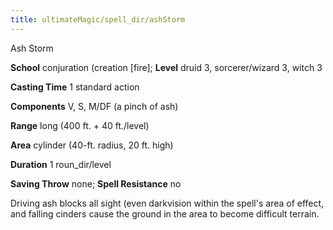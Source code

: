 ```yaml
---
title: ultimateMagic/spell_dir/ashStorm
---
```

Ash Storm

**School** conjuration (creation [fire]; **Level** druid 3, sorcerer/wizard 3, witch 3

**Casting Time** 1 standard action

**Components** V, S, M/DF (a pinch of ash)

**Range** long (400 ft. + 40 ft./level)

**Area** cylinder (40-ft. radius, 20 ft. high)

**Duration** 1 roun_dir/level

**Saving Throw** none; **Spell Resistance** no

Driving ash blocks all sight (even darkvision within the spell's area of effect, and falling cinders cause the ground in the area to become difficult terrain.

